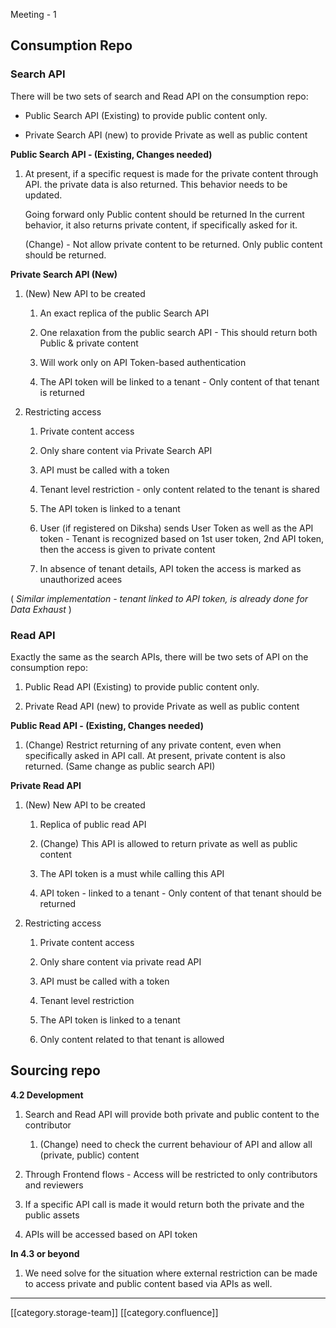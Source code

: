 Meeting - 1


## Consumption Repo 

### Search API
There will be two sets of search and Read API on the consumption repo:


* Public Search API (Existing) to provide public content only. 


* Private Search API (new) to provide Private as well as public content



 **Public Search API - (Existing, Changes needed)** 


1. At present, if a specific request is made for the private content through API. the private data is also returned. This behavior needs to be updated.

    Going forward only Public content should be returned In the current behavior, it also returns private content, if specifically asked for it.

    (Change) - Not allow private content to be returned. Only public content should be returned.



 **Private Search API (New)** 


1. (New) New API to be created


    1. An exact replica of the public Search API


    1. One relaxation from the public search API - This should return both Public & private content


    1. Will work only on API Token-based authentication


    1. The API token will be linked to a tenant - Only content of that tenant is returned



    
1. Restricting access 


    1. Private content access


    1. Only share content via Private Search API


    1. API must be called with a token



    
    1. Tenant level restriction - only content related to the tenant is shared 


    1. The API token is linked to a tenant


    1. User (if registered on Diksha) sends User Token as well as the API token - Tenant is recognized based on 1st user token, 2nd API token, then the access is given to private content


    1. In absence of tenant details, API token the access is marked as unauthorized acees



    

    

( _Similar implementation - tenant linked to API token, is already done for Data Exhaust_ )


### Read API
Exactly the same as the search APIs, there will be two sets of API on the consumption repo:


1. Public Read API (Existing) to provide public content only. 


1. Private Read API (new) to provide Private as well as public content



 **Public Read API - (Existing, Changes needed)** 


1. (Change) Restrict returning of any private content, even when specifically asked in API call. At present, private content is also returned. (Same change as public search API)



 **Private Read API** 


1. (New) New API to be created


    1. Replica of public read API


    1. (Change) This API is allowed to return private as well as public content


    1. The API token is a must while calling this API


    1. API token - linked to a tenant - Only content of that tenant should be returned



    
1. Restricting access


    1. Private content access


    1. Only share content via private read API


    1. API must be called with a token



    
    1. Tenant level restriction


    1. The API token is linked to a tenant


    1. Only content related to that tenant is allowed



    

    




## Sourcing repo
 **4.2 Development** 


1. Search and Read API will provide both private and public content to the contributor


    1. (Change) need to check the current behaviour of API and allow all (private, public) content



    
1. Through Frontend flows -  Access will be restricted to only contributors and reviewers


1. If a specific API call is made it would return both the private and the public assets


1. APIs will be accessed based on API token



 **In 4.3 or beyond** 


1. We need solve for the situation where external restriction can be made to access private and public content based via APIs as well.













*****

[[category.storage-team]] 
[[category.confluence]] 
